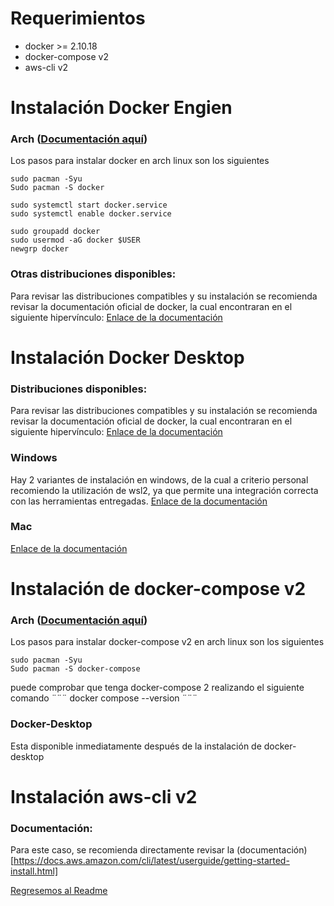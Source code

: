 # Requerimientos

- docker >= 2.10.18
- docker-compose v2
- aws-cli v2

# Instalación Docker Engien

### Arch ([Documentación aquí](https://wiki.archlinux.org/title/docker))
Los pasos para instalar docker en arch linux son los siguientes
```
sudo pacman -Syu
Sudo pacman -S docker
	
sudo systemctl start docker.service
sudo systemctl enable docker.service

sudo groupadd docker
sudo usermod -aG docker $USER
newgrp docker
```
### Otras distribuciones disponibles:

Para revisar las distribuciones compatibles y su instalación se recomienda revisar la documentación oficial de docker, la cual encontraran en el siguiente hipervínculo: [Enlace de la documentación](https://docs.docker.com/engine/install/)

# Instalación Docker Desktop
### Distribuciones disponibles:

Para revisar las distribuciones compatibles y su instalación se recomienda revisar la documentación oficial de docker, la cual encontraran en el siguiente hipervínculo: [Enlace de la documentación](https://docs.docker.com/desktop/install/linux-install/)

### Windows 
Hay 2 variantes de instalación en windows, de la cual a criterio personal recomiendo la utilización de wsl2, ya que permite una integración correcta con las herramientas entregadas.
[Enlace de la documentación](https://docs.docker.com/desktop/install/windows-install/)

### Mac
[Enlace de la documentación](https://docs.docker.com/desktop/install/mac-install/)

# Instalación de docker-compose v2

### Arch ([Documentación aquí](https://wiki.archlinux.org/title/docker))
Los pasos para instalar docker-compose v2 en arch linux son los siguientes
```
sudo pacman -Syu
Sudo pacman -S docker-compose
```
puede comprobar que tenga docker-compose 2 realizando el siguiente comando
¨¨¨
docker compose --version
¨¨¨

### Docker-Desktop
Esta disponible inmediatamente después de la instalación de docker-desktop


# Instalación aws-cli v2

### Documentación:
Para este caso, se recomienda directamente revisar la (documentación)[https://docs.aws.amazon.com/cli/latest/userguide/getting-started-install.html]


[Regresemos al Readme](../README.md)
